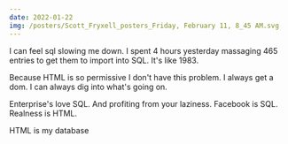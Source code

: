 ```yaml
---
date: 2022-01-22
img: /posters/Scott_Fryxell_posters_Friday, February 11, 8_45 AM.svg
---
```


I can feel sql slowing me down. I spent 4 hours yesterday massaging 465 entries to get them to import into SQL. It's like 1983.

Because HTML is so permissive I don't have this problem. I always get a dom. I can always dig into what's going on.

Enterprise's love SQL. And profiting from your laziness. Facebook is SQL. Realness is HTML.

HTML is my database
